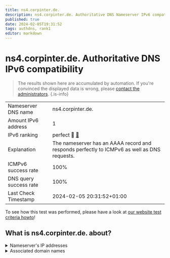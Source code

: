 ```yaml
---
title: ns4.corpinter.de.
description: ns4.corpinter.de. Authoritative DNS Nameserver IPv6 compatibility
published: true
date: 2024-02-05T19:31:52
tags: authdns, rank1
editor: markdown
---
```


# ns4.corpinter.de. Authoritative DNS IPv6 compatibility

> The results shown here are accumulated by automation. If you're convinced the displayed data is wrong, please [contact the administrators](/howto/chat). 
{.is-info}




|   |   |
| - | - |
| Nameserver DNS name | ns4.corpinter.de.
| Amount IPv6 address | 1
| IPv6 ranking | perfect :1st_place_medal: [🔗](/howto/ranking) |
| Explanation | The nameserver has an AAAA record and responds perfectly to ICMPv6 as well as DNS requests. |
| ICMPv6 success rate | 100%|
| DNS query success rate | 100% |
| Last Check Timestamp | 2024-02-05 20:31:52+01:00 |

To see how this test was performed, please have a look at [our website test criteria howto](/howto/testcriteria/authdns)!


## What is ns4.corpinter.de. about?




<details>
<summary>Nameserver's IP addresses</summary>

2a03:9e41:e101:1001::53

</details>



<details>
<summary>Associated domain names</summary>

group.mercedes-benz.com

mercedes-benz.de

</details>
